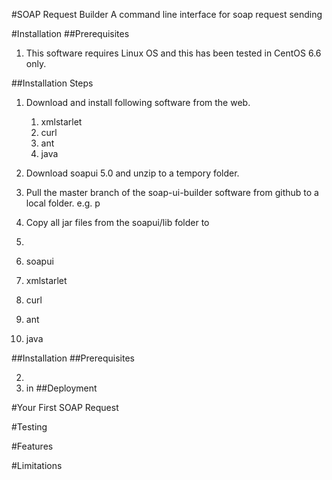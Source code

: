 #SOAP Request Builder
A command line interface for soap request sending

#Installation
##Prerequisites
1. This software requires Linux OS and this has been tested in CentOS 6.6 only.

##Installation Steps
1. Download and install following software from the web.
    1. xmlstarlet
    2. curl
    3. ant
    4. java
2. Download soapui 5.0 and unzip to a tempory folder.
3. Pull the master branch of the soap-ui-builder software from github to a local folder.
   e.g. p
4. Copy all jar files from the soapui/lib folder to 
3. 
 

1. soapui
2. xmlstarlet
3. curl
4. ant
5. java

##Installation
##Prerequisites



2. 
3. in
##Deployment

#Your First SOAP Request

#Testing

#Features

#Limitations
